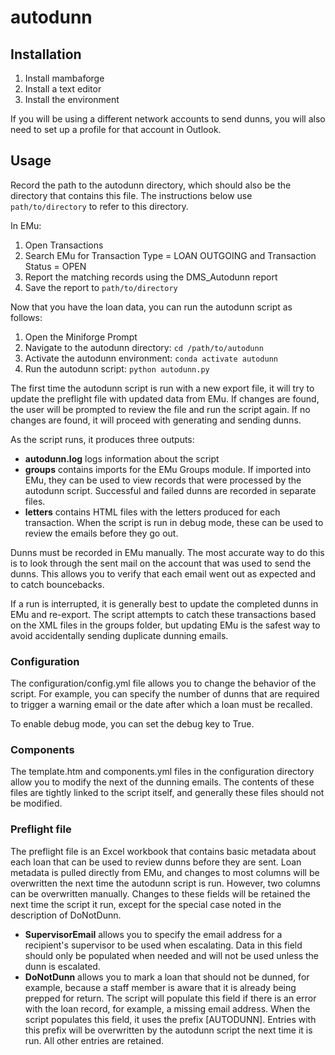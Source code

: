 # autodunn

## Installation

1. Install mambaforge
2. Install a text editor
3. Install the environment

If you will be using a different network accounts to send dunns, you will also need to set up a profile for that account in Outlook.

## Usage

Record the path to the autodunn directory, which should also be the directory that contains this file. The instructions below use `path/to/directory` to refer to this directory.

In EMu:

1. Open Transactions
2. Search EMu for Transaction Type = LOAN OUTGOING and Transaction Status = OPEN
3. Report the matching records using the DMS_Autodunn report
4. Save the report to `path/to/directory`

Now that you have the loan data, you can run the autodunn script as follows:

1. Open the Miniforge Prompt
2. Navigate to the autodunn directory: `cd /path/to/autodunn`
3. Activate the autodunn environment: `conda activate autodunn`
4. Run the autodunn script: `python autodunn.py`

The first time the autodunn script is run with a new export file, it will try to update the preflight file with updated data from EMu. If changes are found, the user will be prompted to review the file and run the script again. If no changes are found, it will proceed with generating and sending dunns.

As the script runs, it produces three outputs:

- **autodunn.log** logs information about the script
- **groups** contains imports for the EMu Groups module. If imported into EMu, they can be used to view records that were processed by the autodunn script. Successful and failed dunns are recorded in separate files.
- **letters** contains HTML files with the letters produced for each transaction. When the script is run in debug mode, these can be used to review the emails before they go out.

Dunns must be recorded in EMu manually. The most accurate way to do this is to look through the sent mail on the account that was used to send the dunns. This allows you to verify that each email went out as expected and to catch bouncebacks. 

If a run is interrupted, it is generally best to update the completed dunns in EMu and re-export. The script attempts to catch these transactions based on the XML files in the groups folder, but updating EMu is the safest way to avoid accidentally sending duplicate dunning emails.

### Configuration

The configuration/config.yml file allows you to change the behavior of the script. For example, you can specify the number of dunns that are required to trigger a warning email or the date after which a loan must be recalled. 

To enable debug mode, you can set the debug key to True.

### Components

The template.htm and components.yml files in the configuration directory allow you to modify the next of the dunning emails. The contents of these files are tightly linked to the script itself, and generally these files should not be modified.

### Preflight file

The preflight file is an Excel workbook that contains basic metadata about each loan that can be used to review dunns before they are sent. Loan metadata is pulled directly from EMu, and changes to most columns will be overwritten the next time the autodunn script is run. However, two columns can be overwritten manually. Changes to these fields will be retained the next time the script it run, except for the special case noted in the description of DoNotDunn.

- **SupervisorEmail** allows you to specify the email address for a recipient's supervisor to be used when escalating. Data in this field should only be populated when needed and will not be used unless the dunn is escalated.
- **DoNotDunn** allows you to mark a loan that should not be dunned, for example, because a staff member is aware that it is already being prepped for return. The script will populate this field if there is an error with the loan record, for example, a missing email address. When the script populates this field, it uses the prefix \[AUTODUNN\]. Entries with this prefix will be overwritten by the autodunn script the next time it is run. All other entries are retained.
